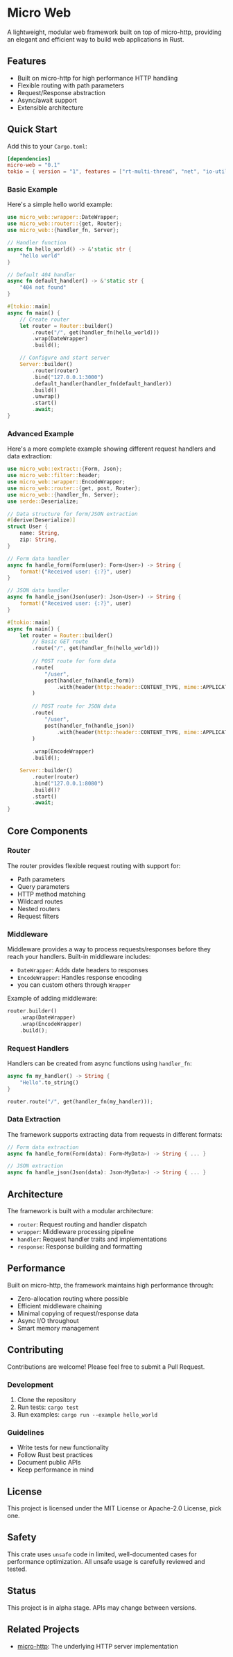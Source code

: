 # Micro Web

A lightweight, modular web framework built on top of micro-http, providing an elegant and efficient way to build web applications in Rust.

## Features

- Built on micro-http for high performance HTTP handling
- Flexible routing with path parameters
- Request/Response abstraction
- Async/await support
- Extensible architecture

## Quick Start

Add this to your `Cargo.toml`:

```toml
[dependencies]
micro-web = "0.1"
tokio = { version = "1", features = ["rt-multi-thread", "net", "io-util", "macros", "sync", "signal"] }
```

### Basic Example

Here's a simple hello world example:

```rust
use micro_web::wrapper::DateWrapper;
use micro_web::router::{get, Router}; 
use micro_web::{handler_fn, Server};

// Handler function
async fn hello_world() -> &'static str {
    "hello world"
}

// Default 404 handler
async fn default_handler() -> &'static str {
    "404 not found"
}

#[tokio::main]
async fn main() {
    // Create router
    let router = Router::builder()
        .route("/", get(handler_fn(hello_world)))
        .wrap(DateWrapper)
        .build();

    // Configure and start server
    Server::builder()
        .router(router)
        .bind("127.0.0.1:3000")
        .default_handler(handler_fn(default_handler))
        .build()
        .unwrap()
        .start()
        .await;
}
```

### Advanced Example 

Here's a more complete example showing different request handlers and data extraction:

```rust
use micro_web::extract::{Form, Json};
use micro_web::filter::header;
use micro_web::wrapper::EncodeWrapper;
use micro_web::router::{get, post, Router};
use micro_web::{handler_fn, Server};
use serde::Deserialize;

// Data structure for form/JSON extraction
#[derive(Deserialize)]
struct User {
    name: String,
    zip: String,
}

// Form data handler
async fn handle_form(Form(user): Form<User>) -> String {
    format!("Received user: {:?}", user)
}

// JSON data handler
async fn handle_json(Json(user): Json<User>) -> String {
    format!("Received user: {:?}", user)
}

#[tokio::main]
async fn main() {
    let router = Router::builder()
        // Basic GET route
        .route("/", get(handler_fn(hello_world)))
        
        // POST route for form data
        .route(
            "/user",
            post(handler_fn(handle_form))
                .with(header(http::header::CONTENT_TYPE, mime::APPLICATION_WWW_FORM_URLENCODED.as_ref())),
        )
        
        // POST route for JSON data
        .route(
            "/user",
            post(handler_fn(handle_json))
                .with(header(http::header::CONTENT_TYPE, mime::APPLICATION_JSON.as_ref())),
        )
        
        .wrap(EncodeWrapper)
        .build();

    Server::builder()
        .router(router)
        .bind("127.0.0.1:8080")
        .build()?
        .start()
        .await;
}
```

## Core Components

### Router

The router provides flexible request routing with support for:
- Path parameters
- Query parameters
- HTTP method matching
- Wildcard routes
- Nested routers
- Request filters

### Middleware

Middleware provides a way to process requests/responses before they reach your handlers. Built-in middleware includes:

- `DateWrapper`: Adds date headers to responses
- `EncodeWrapper`: Handles response encoding
- you can custom others through `Wrapper`

Example of adding middleware:

```rust
router.builder()
    .wrap(DateWrapper)
    .wrap(EncodeWrapper)
    .build();
```

### Request Handlers

Handlers can be created from async functions using `handler_fn`:

```rust
async fn my_handler() -> String {
    "Hello".to_string()
}

router.route("/", get(handler_fn(my_handler)));
```

### Data Extraction

The framework supports extracting data from requests in different formats:

```rust
// Form data extraction
async fn handle_form(Form(data): Form<MyData>) -> String { ... }

// JSON extraction
async fn handle_json(Json(data): Json<MyData>) -> String { ... }
```

## Architecture

The framework is built with a modular architecture:

- `router`: Request routing and handler dispatch
- `wrapper`: Middleware processing pipeline
- `handler`: Request handler traits and implementations
- `response`: Response building and formatting

## Performance

Built on micro-http, the framework maintains high performance through:

- Zero-allocation routing where possible
- Efficient middleware chaining
- Minimal copying of request/response data
- Async I/O throughout
- Smart memory management

## Contributing

Contributions are welcome! Please feel free to submit a Pull Request.

### Development

1. Clone the repository
2. Run tests: `cargo test`
3. Run examples: `cargo run --example hello_world`

### Guidelines

- Write tests for new functionality
- Follow Rust best practices
- Document public APIs
- Keep performance in mind

## License

This project is licensed under the MIT License or Apache-2.0 License, pick one.

## Safety

This crate uses `unsafe` code in limited, well-documented cases for performance optimization. All unsafe usage is carefully reviewed and tested.

## Status

This project is in alpha stage. APIs may change between versions.

## Related Projects

- [micro-http](../http/README.md): The underlying HTTP server implementation

